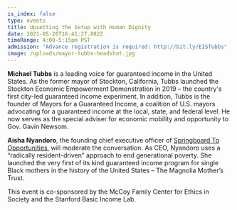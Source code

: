 ```yaml
---
is_index: false
type: events
title: Upsetting the Setup with Human Dignity
date: 2021-05-26T16:41:27.882Z
timeRange: 4:00-5:15pm PST
admission: "Advance registration is required: http://bit.ly/EISTubbs"
image: /uploads/mayor-tubbs-headshot.jpg
---
```

**Michael Tubbs** is a leading voice for guaranteed income in the United States. As the former mayor of Stockton, California, Tubbs launched the Stockton Economic Empowerment Demonstration in 2019 – the country's first city-led guaranteed income experiment. In addition, Tubbs is the founder of Mayors for a Guaranteed Income, a coalition of U.S. mayors advocating for a guaranteed income at the local, state, and federal level. He now serves as the special adviser for economic mobility and opportunity to Gov. Gavin Newsom. 

**Aisha Nyandoro**, the founding chief executive officer of [Springboard To Opportunities](https://springboardto.org/about/leadership/), will moderate the conversation. As CEO, Nyandoro uses a “radically resident-driven” approach to end generational poverty. She launched the very first of its kind guaranteed income program for single Black mothers in the history of the United States – The Magnolia Mother’s Trust.  

This event is co-sponsored by the McCoy Family Center for Ethics in Society and the Stanford Basic Income Lab.